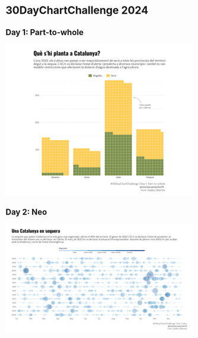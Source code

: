 # 30DayChartChallenge 2024

## Day 1: Part-to-whole
![Day 1 plot: Part-to-whole](./Day1_Part-to-whole.png)

## Day 2: Neo
![Day 2 plot: Neo](./Day2_Neo.png)
